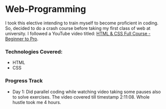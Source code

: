 # Web-Programming

I took this elective intending to train myself to become proficient in coding. So, decided to do a crash course before taking my first class of web at university. I followed a YouTube video titled: [HTML & CSS Full Course - Beginner to Pro](https://www.youtube.com/watch?v=G3e-cpL7ofc).

### Technologies Covered:
- HTML
- CSS

### Progress Track
 - Day 1: Did parallel coding while watching video taking some pauses also to solve exercises. The video covered till timestamp 2:11:08. Whole hustle took me 4 hours.
